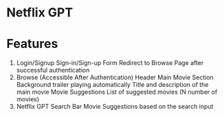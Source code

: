 # Netflix GPT
# Features

1. Login/Signup
Sign-in/Sign-up Form
Redirect to Browse Page after successful authentication
2. Browse (Accessible After Authentication)
Header
Main Movie Section
Background trailer playing automatically
Title and description of the main movie
Movie Suggestions
List of suggested movies (N number of movies)
3. Netflix GPT
Search Bar
Movie Suggestions based on the search input